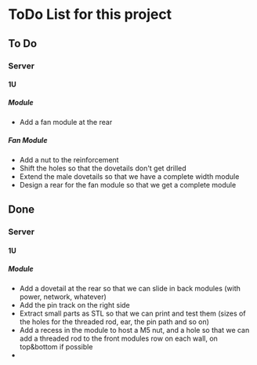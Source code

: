 # ToDo List for this project

## To Do

### Server

#### 1U

##### Module

- Add a fan module at the rear

##### Fan Module

- Add a nut to the reinforcement
- Shift the holes so that the dovetails don't get drilled
- Extend the male dovetails so that we have a complete width module
- Design a rear for the fan module so that we get a complete module

## Done

### Server

#### 1U

##### Module

- Add a dovetail at the rear so that we can slide in back modules (with power, network, whatever)
- Add the pin track on the right side
- Extract small parts as STL so that we can print and test them (sizes of the holes for the threaded rod, ear, the pin path and so on)
- Add a recess in the module to host a M5 nut, and a hole so that we can add a threaded rod to the front modules row on each wall, on top&bottom if possible
- 